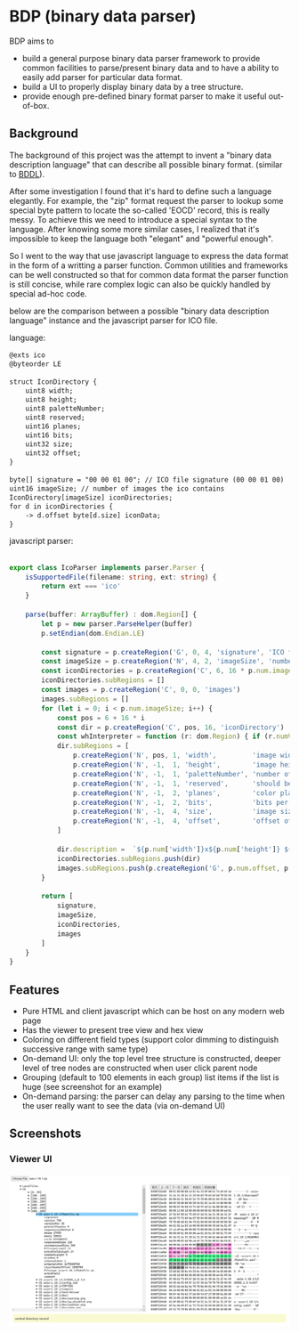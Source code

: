 # BDP (binary data parser)

BDP aims to

- build a general purpose binary data parser framework to provide common facilities to parse/present binary data and to have a ability to easily add parser for particular data format.
- build a UI to properly display binary data by a tree structure.
- provide enough pre-defined binary format parser to make it useful out-of-box.

## Background

The background of this project was the attempt to invent a "binary data description language"  that can describe all possible binary format. (similar to [BDDL](http://www.binaryparser.com/sdk/doc/bddl.shtml)).

After some investigation I found that it's hard to define such a language elegantly. For example, the "zip" format request the parser to lookup some special byte pattern to locate the so-called 'EOCD' record, this is really messy. To achieve this we need to introduce a special syntax to the language. After knowing some more similar cases, I realized that it's impossible to keep the language both "elegant" and "powerful enough".

So I went to the way that use javascript language to express the data format in the form of a writting a parser function. Common utilities and frameworks can be well constructed so that for common data format the parser function is still concise, while rare complex logic can also be quickly handled by special ad-hoc code.

below are the comparison between a possible "binary data description language" instance and the javascript parser for ICO file.

language:

```
@exts ico
@byteorder LE

struct IconDirectory {
    uint8 width;
    uint8 height;
    uint8 paletteNumber;
    uint8 reserved;
    uint16 planes;
    uint16 bits;
    uint32 size;
    uint32 offset;
}

byte[] signature = "00 00 01 00"; // ICO file signature (00 00 01 00)
uint16 imageSize; // number of images the ico contains
IconDirectory[imageSize] iconDirectories;
for d in iconDirectories {
    -> d.offset byte[d.size] iconData;
}
```

javascript parser:

```typescript

export class IcoParser implements parser.Parser {
    isSupportedFile(filename: string, ext: string) {
        return ext === 'ico'
    }

    parse(buffer: ArrayBuffer) : dom.Region[] {
        let p = new parser.ParseHelper(buffer)
        p.setEndian(dom.Endian.LE)
    
        const signature = p.createRegion('G', 0, 4, 'signature', 'ICO file signature (00 00 01 00)', p.CV([0, 0, 1, 0]))
        const imageSize = p.createRegion('N', 4, 2, 'imageSize', 'number of images the ico contains')
        const iconDirectories = p.createRegion('C', 6, 16 * p.num.imageSize, 'iconDirectories')
        iconDirectories.subRegions = []
        const images = p.createRegion('C', 0, 0, 'images')
        images.subRegions = []
        for (let i = 0; i < p.num.imageSize; i++) {
            const pos = 6 + 16 * i
            const dir = p.createRegion('C', pos, 16, 'iconDirectory')
            const whInterpreter = function (r: dom.Region) { if (r.numValue === 0n) r.numValue = 256n }
            dir.subRegions = [
                p.createRegion('N', pos, 1, 'width',         'image width in pixels', whInterpreter),
                p.createRegion('N', -1,  1, 'height',        'image height in pixels', whInterpreter),
                p.createRegion('N', -1,  1, 'paletteNumber', 'number of colors in the color palette'),
                p.createRegion('N', -1,  1, 'reserved',      'should be 0'),
                p.createRegion('N', -1,  2, 'planes',        'color planes'),
                p.createRegion('N', -1,  2, 'bits',          'bits per pixel'),
                p.createRegion('N', -1,  4, 'size',          'image size in bytes'),
                p.createRegion('N', -1,  4, 'offset',        'offset of the image data')
            ]

            dir.description =  `${p.num['width']}x${p.num['height']} ${p.num['bits']} bits`
            iconDirectories.subRegions.push(dir)
            images.subRegions.push(p.createRegion('G', p.num.offset, p.num.size, 'images'))
        }
        
        return [
            signature,
            imageSize,
            iconDirectories,
            images
        ]
    }
}
```

## Features

- Pure HTML and client javascript which can be host on any modern web page
- Has the viewer to present tree view and hex view
- Coloring on different field types (support color dimming to distinguish successive range with same type)
- On-demand UI: only the top level tree structure is constructed, deeper level of tree nodes are constructed when user click parent node
- Grouping (default to 100 elements in each group) list items if the list is huge (see screenshot for an example)
- On-demand parsing: the parser can delay any parsing to the time when the user really want to see the data (via on-demand UI)

## Screenshots

### Viewer UI

![viewer UI](./images/viewerui.png)
